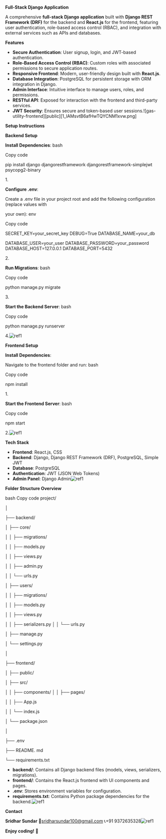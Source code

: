 ﻿**Full-Stack Django Application**

A comprehensive **full-stack Django application** built with **Django REST Framework (DRF)** for the backend and **React.js** for the frontend, featuring user authentication, role-based access control (RBAC), and integration with external services such as APIs and databases.

**Features**

- **Secure Authentication**: User signup, login, and JWT-based authentication.
- **Role-Based Access Control (RBAC)**: Custom roles with associated permissions to secure application routes.
- **Responsive Frontend**: Modern, user-friendly design built with **React.js**.
- **Database Integration**: PostgreSQL for persistent storage with ORM integration in Django.
- **Admin Interface**: Intuitive interface to manage users, roles, and permissions.
- **RESTful API**: Exposed for interaction with the frontend and third-party services.
- **JWT Security**: Ensures secure and token-based user sessions.![gas-utility-frontend][public][1_lAMsvtB6afHwTQYCNM1xvw.png]

**Setup Instructions**

**Backend Setup**

**Install Dependencies**: bash

Copy code

pip install django djangorestframework djangorestframework-simplejwt psycopg2-binary

1\.

**Configure .env**:

Create a .env file in your project root and add the following configuration (replace values with

your own): env

Copy code

SECRET\_KEY=your\_secret\_key DEBUG=True DATABASE\_NAME=your\_db

DATABASE\_USER=your\_user DATABASE\_PASSWORD=your\_password DATABASE\_HOST=127.0.0.1 DATABASE\_PORT=5432

2\.

**Run Migrations**: bash

Copy code

python manage.py migrate

3\.

**Start the Backend Server**: bash

Copy code

python manage.py runserver

4\.![ref1]

**Frontend Setup**

**Install Dependencies**:

Navigate to the frontend folder and run: bash

Copy code

npm install

1\.

**Start the Frontend Server**: bash

Copy code

npm start

2\.![ref1]

**Tech Stack**

- **Frontend**: React.js, CSS
- **Backend**: Django, Django REST Framework (DRF), PostgreSQL, Simple JWT
- **Database**: PostgreSQL
- **Authentication**: JWT (JSON Web Tokens)
- **Admin Panel**: Django Admin![ref1]

**Folder Structure Overview**

bash Copy code project/

│

├── backend/

│ ├── core/

│ │ ├── migrations/

│ │ ├── models.py

│ │ ├── views.py

│ │ ├── admin.py

│ │ └── urls.py

│ ├── users/

│ │ ├── migrations/

│ │ ├── models.py

│ │ ├── views.py

│ │ ├── serializers.py │ │ └── urls.py

│ ├── manage.py

│ └── settings.py

│

├── frontend/

│ ├── public/

│ ├── src/

│ │ ├── components/ │ │ ├── pages/

│ │ ├── App.js

│ │ └── index.js

│ └── package.json

│

├── .env

├── README. md

└── requirements.txt

- **backend/**: Contains all Django backend files (models, views, serializers, migrations).
- **frontend/**: Contains the React.js frontend with UI components and pages.
- **.env**: Stores environment variables for configuration.
- **requirements.txt**: Contains Python package dependencies for the backend.![ref1]

**Contact**

**Sridhar Sundar** 📧sridharsundar100@gmail.com 📞+91 9372635328![ref1]

**Enjoy coding!** 🚀

[ref1]: Aspose.Words.71d94140-7889-4188-be61-3ebf609f228f.001.png
